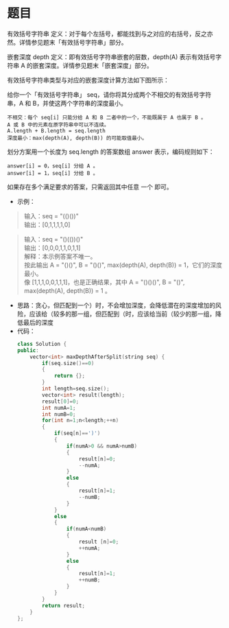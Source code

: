 # 题目
有效括号字符串 定义：对于每个左括号，都能找到与之对应的右括号，反之亦然。详情参见题末「有效括号字符串」部分。

嵌套深度 depth 定义：即有效括号字符串嵌套的层数，depth(A) 表示有效括号字符串 A 的嵌套深度。详情参见题末「嵌套深度」部分。

有效括号字符串类型与对应的嵌套深度计算方法如下图所示：

 

给你一个「有效括号字符串」 seq，请你将其分成两个不相交的有效括号字符串，A 和 B，并使这两个字符串的深度最小。

    不相交：每个 seq[i] 只能分给 A 和 B 二者中的一个，不能既属于 A 也属于 B 。
    A 或 B 中的元素在原字符串中可以不连续。
    A.length + B.length = seq.length
    深度最小：max(depth(A), depth(B)) 的可能取值最小。 

划分方案用一个长度为 seq.length 的答案数组 answer 表示，编码规则如下：

    answer[i] = 0，seq[i] 分给 A 。
    answer[i] = 1，seq[i] 分给 B 。

如果存在多个满足要求的答案，只需返回其中任意 一个 即可。


* 示例：
>输入：seq = "(()())"<br>
输出：[0,1,1,1,1,0]


>输入：seq = "()(())()"<br>
输出：[0,0,0,1,1,0,1,1]<br>
解释：本示例答案不唯一。<br>
按此输出 A = "()()", B = "()()", max(depth(A), depth(B)) = 1，它们的深度最小。<br>
像 [1,1,1,0,0,1,1,1]，也是正确结果，其中 A = "()()()", B = "()", max(depth(A), depth(B)) = 1 。

* 思路：贪心，但匹配到一个）时，不会增加深度，会降低潜在的深度增加的风险，应该给（较多的那一组，但匹配到（时，应该给当前（较少的那一组，降低最后的深度
* 代码：
    ```C++
    class Solution {
    public:
        vector<int> maxDepthAfterSplit(string seq) {
            if(seq.size()==0)
            {
                return {};
            }
            int length=seq.size();
            vector<int> result(length);
            result[0]=0;
            int numA=1;
            int numB=0;
            for(int n=1;n<length;++n)
            {
                if(seq[n]==')')
                {
                    if(numA>0 && numA>numB)
                    {
                        result[n]=0;
                        --numA;
                    }
                    else
                    {
                        result[n]=1;
                        --numB;
                    }
                }
                else
                {
                    if(numA<numB)
                    {
                        result [n]=0;
                        ++numA;
                    }
                    else
                    {
                        result[n]=1;
                        ++numB;
                    }
                }
            }
            return result;
        }
    };
    ```